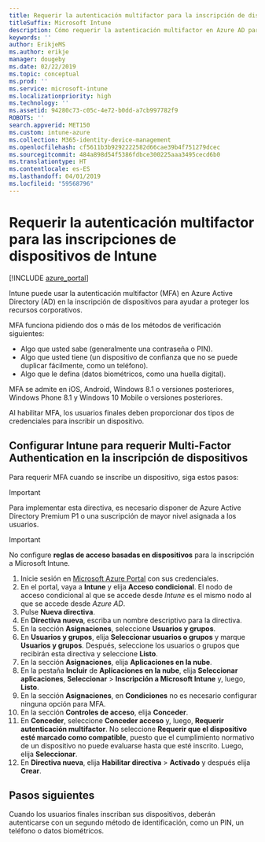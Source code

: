 ```yaml
---
title: Requerir la autenticación multifactor para la inscripción de dispositivos de Intune
titleSuffix: Microsoft Intune
description: Cómo requerir la autenticación multifactor en Azure AD para la inscripción de dispositivos de Intune.
keywords: ''
author: ErikjeMS
ms.author: erikje
manager: dougeby
ms.date: 02/22/2019
ms.topic: conceptual
ms.prod: ''
ms.service: microsoft-intune
ms.localizationpriority: high
ms.technology: ''
ms.assetid: 94280c73-c05c-4e72-b0dd-a7cb997782f9
ROBOTS: ''
search.appverid: MET150
ms.custom: intune-azure
ms.collection: M365-identity-device-management
ms.openlocfilehash: cf5611b3b9292222582d66cae39b4f751279dcec
ms.sourcegitcommit: 484a898d54f5386fdbce300225aaa3495cecd6b0
ms.translationtype: HT
ms.contentlocale: es-ES
ms.lasthandoff: 04/01/2019
ms.locfileid: "59568796"
---
```

# <a name="require-multi-factor-authentication-for-intune-device-enrollments"></a>Requerir la autenticación multifactor para las inscripciones de dispositivos de Intune

[!INCLUDE [azure_portal](./includes/azure_portal.md)]

Intune puede usar la autenticación multifactor (MFA) en Azure Active Directory (AD) en la inscripción de dispositivos para ayudar a proteger los recursos corporativos.

MFA funciona pidiendo dos o más de los métodos de verificación siguientes:

- Algo que usted sabe (generalmente una contraseña o PIN).
- Algo que usted tiene (un dispositivo de confianza que no se puede duplicar fácilmente, como un teléfono).
- Algo que le defina (datos biométricos, como una huella digital).

MFA se admite en iOS, Android, Windows 8.1 o versiones posteriores, Windows Phone 8.1 y Windows 10 Mobile o versiones posteriores.

Al habilitar MFA, los usuarios finales deben proporcionar dos tipos de credenciales para inscribir un dispositivo.

## <a name="configure-intune-to-require-multi-factor-authentication-at-device-enrollment"></a>Configurar Intune para requerir Multi-Factor Authentication en la inscripción de dispositivos

Para requerir MFA cuando se inscribe un dispositivo, siga estos pasos:

>[!Important]
>Para implementar esta directiva, es necesario disponer de Azure Active Directory Premium P1 o una suscripción de mayor nivel asignada a los usuarios.

>[!Important]
>No configure **reglas de acceso basadas en dispositivos** para la inscripción a Microsoft Intune.

1. Inicie sesión en [Microsoft Azure Portal](https://portal.azure.com) con sus credenciales.
2. En el portal, vaya a **Intune** y elija **Acceso condicional**. El nodo de acceso condicional al que se accede desde *Intune* es el mismo nodo al que se accede desde *Azure AD*.
4. Pulse **Nueva directiva**.
5. En **Directiva nueva**, escriba un nombre descriptivo para la directiva.
6. En la sección **Asignaciones**, seleccione **Usuarios y grupos**. 
7. En **Usuarios y grupos**, elija **Seleccionar usuarios o grupos** y marque **Usuarios y grupos**. Después, seleccione los usuarios o grupos que recibirán esta directiva y seleccione **Listo**.
8. En la sección **Asignaciones**, elija **Aplicaciones en la nube**.
9. En la pestaña **Incluir** de **Aplicaciones en la nube**, elija **Seleccionar aplicaciones**, **Seleccionar** > **Inscripción a Microsoft Intune** y, luego, **Listo**.
10. En la sección **Asignaciones**, en **Condiciones** no es necesario configurar ninguna opción para MFA.
11. En la sección **Controles de acceso**, elija **Conceder**.
12. En **Conceder**, seleccione **Conceder acceso** y, luego, **Requerir autenticación multifactor**. No seleccione **Requerir que el dispositivo esté marcado como compatible**, puesto que el cumplimiento normativo de un dispositivo no puede evaluarse hasta que esté inscrito. Luego, elija **Seleccionar**.
13. En **Directiva nueva**, elija **Habilitar directiva** > **Activado** y después elija **Crear**.



## <a name="next-steps"></a>Pasos siguientes

Cuando los usuarios finales inscriban sus dispositivos, deberán autenticarse con un segundo método de identificación, como un PIN, un teléfono o datos biométricos.
